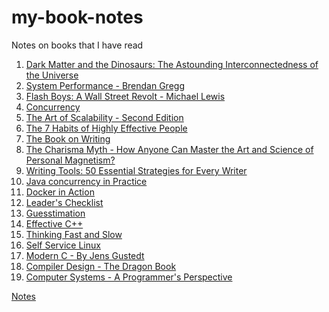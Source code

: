 # my-book-notes
Notes on books that I have read

1. [Dark Matter and the Dinosaurs: The Astounding Interconnectedness of the Universe](/book1/contents.md)
2. [System Performance - Brendan Gregg](book2/contents.md)
3. [Flash Boys: A Wall Street Revolt - Michael Lewis](book3/contents.md)
4. [Concurrency]()
5. [The Art of Scalability - Second Edition](book5/contents.md)
6. [The 7 Habits of Highly Effective People](book6/Notes.md)
7. [The Book on Writing](book7/Notes.md)
8. [The Charisma Myth -  How Anyone Can Master the Art and Science of Personal Magnetism?](book8/Notes.md)
9. [Writing Tools: 50 Essential Strategies for Every Writer](book9/Notes.md)
10. [Java concurrency in Practice](book10/Notes.md)
11. [Docker in Action](book11/Notes.md)
12. [Leader's Checklist](book12/Notes.md)
13. [Guesstimation](book13/Notes.md)
14. [Effective C++](book14/Notes.md)
15. [Thinking Fast and Slow](book15/Notes.md)
16. [Self Service Linux](book16/Contents.md)
17. [Modern C - By Jens Gustedt](book-17/Contents.md)
18. [Compiler Design - The Dragon Book](book18/Readme.md)
19. [Computer Systems - A Programmer's Perspective](book-19/Contents.md)


[Notes](https://github.com/mgp/book-notes)
